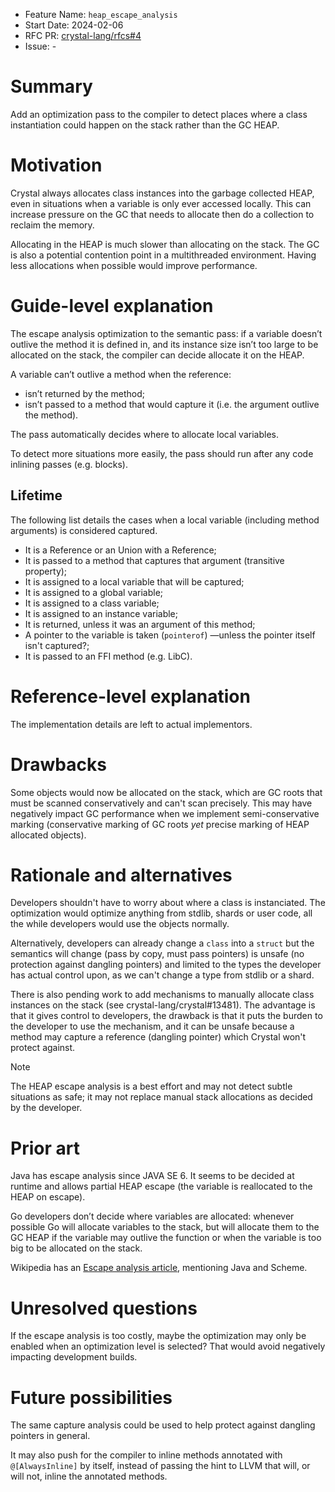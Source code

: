 - Feature Name: `heap_escape_analysis`
- Start Date: 2024-02-06
- RFC PR: [crystal-lang/rfcs#4](https://github.com/crystal-lang/rfcs/pull/4)
- Issue: -

# Summary

Add an optimization pass to the compiler to detect places where a class instantiation could happen on the stack rather than the GC HEAP.

# Motivation

Crystal always allocates class instances into the garbage collected HEAP, even in situations when a variable is only ever accessed locally. This can increase pressure on the GC that needs to allocate then do a collection to reclaim the memory.

Allocating in the HEAP is much slower than allocating on the stack. The GC is also a potential contention point in a multithreaded environment. Having less allocations when possible would improve performance.

# Guide-level explanation

The escape analysis optimization to the semantic pass: if a variable doesn’t outlive the method it is defined in, and its instance size isn’t too large to be allocated on the stack, the compiler can decide allocate it on the HEAP.

A variable can’t outlive a method when the reference:

- isn’t returned by the method;
- isn’t passed to a method that would capture it (i.e. the argument outlive the method).

The pass automatically decides where to allocate local variables.

To detect more situations more easily, the pass should run after any code inlining passes (e.g. blocks). 

## Lifetime

The following list details the cases when a local variable (including method arguments) is considered captured.

- It is a Reference or an Union with a Reference;
- It is passed to a method that captures that argument (transitive property);
- It is assigned to a local variable that will be captured;
- It is assigned to a global variable;
- It is assigned to a class variable;
- It is assigned to an instance variable;
- It is returned, unless it was an argument of this method;
- A pointer to the variable is taken (`pointerof`) —unless the pointer itself isn't captured?;
- It is passed to an FFI method (e.g. LibC).

# Reference-level explanation

The implementation details are left to actual implementors.

# Drawbacks

Some objects would now be allocated on the stack, which are GC roots that must be scanned conservatively and can't scan precisely. This may have negatively impact GC performance when we implement semi-conservative marking (conservative marking of GC roots _yet_ precise marking of HEAP allocated objects).

# Rationale and alternatives

Developers shouldn't have to worry about where a class is instanciated. The optimization would optimize anything from stdlib, shards or user code, all the while developers would use the objects normally.

Alternatively, developers can already change a `class` into a `struct` but the semantics will change (pass by copy, must pass pointers) is unsafe (no protection against dangling pointers) and limited to the types the developer has actual control upon, as we can't change a type from stdlib or a shard.

There is also pending work to add mechanisms to manually allocate class instances on the stack (see crystal-lang/crystal#13481). The advantage is that it gives control to developers, the drawback is that it puts the burden to the developer to use the mechanism, and it can be unsafe because a method may capture a reference (dangling pointer) which Crystal won't protect against.

> [!NOTE]
The HEAP escape analysis is a best effort and may not detect subtle situations as safe; it may not replace manual stack allocations as decided by the developer.

# Prior art

Java has escape analysis since JAVA SE 6. It seems to be decided at runtime and allows partial HEAP escape (the variable is reallocated to the HEAP on escape).

Go developers don’t decide where variables are allocated: whenever possible Go will allocate variables to the stack, but will allocate them to the GC HEAP if the variable may outlive the function or when the variable is too big to be allocated on the stack.

Wikipedia has an [Escape analysis article](https://en.wikipedia.org/wiki/Escape_analysis), mentioning Java and Scheme.

# Unresolved questions


If the escape analysis is too costly, maybe the optimization may only be enabled when an optimization level is selected? That would avoid negatively impacting development builds.

# Future possibilities

The same capture analysis could be used to help protect against dangling pointers in general.

It may also push for the compiler to inline methods annotated with `@[AlwaysInline]` by itself, instead of passing the hint to LLVM that will, or will not, inline the annotated methods.
